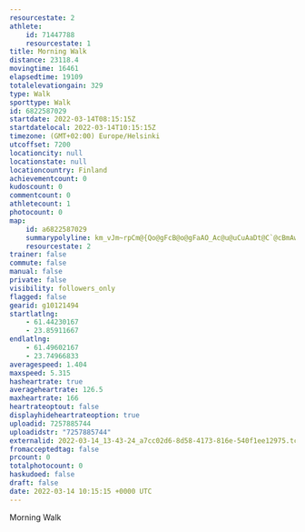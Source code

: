 ```yaml
---
resourcestate: 2
athlete:
    id: 71447788
    resourcestate: 1
title: Morning Walk
distance: 23118.4
movingtime: 16461
elapsedtime: 19109
totalelevationgain: 329
type: Walk
sporttype: Walk
id: 6822587029
startdate: 2022-03-14T08:15:15Z
startdatelocal: 2022-03-14T10:15:15Z
timezone: (GMT+02:00) Europe/Helsinki
utcoffset: 7200
locationcity: null
locationstate: null
locationcountry: Finland
achievementcount: 0
kudoscount: 0
commentcount: 0
athletecount: 1
photocount: 0
map:
    id: a6822587029
    summarypolyline: km_vJm~rpCm@{Qo@gFcB@o@gFaAO_Ac@u@uCuAaDt@C`@cBmAwGfA}Cy@}SqCwDyAfAIq@HgGpAWd@aAE_Bc@SYcBaBaBoBeOs@aD{EgBWmB?kHcFoAyR{AqCh@yB{B_HwD}@cBoBbAo@dDFwBeAPsF~F}CdIo@IIwBu@k@wD?{CtBe@|Ga@Dm@`Bm@dImAvHCdRWlBwAjCE`BaAhDYvEa@|AiArAk@nHBxC}BhDQhMs@tAxB|LFxEoCfE\zEdAnC^jFhIfKp@pDhA~@e@dIfAxEl@|H`AbDmAbH_BbBSvBgEfB\zBN|Jo@yAnGyAJlBjAp@F|GUfA`C`@r@rF[nHXhH]pCr@dC`ClBqAjHeB|AOjA`AhDZGGpAwBn@q@tHp@hAlC~GR`BQjG\`FwAdFRhGi@dCt@tFc@`BDzAl@rCBtBY|FQt@cATyAbMqAxCe@zDm@f@TzFs@~J^`Jl@tDBlEh@bA@pH~BvDJvBFjGbAlFS]FnC~ApEfBr@s@}@g@uCuAsCEeC}@yCPmE_AcGg@s@t@gBlAy@z@`IvBt@d@kEp@oD\aAf@DcAvGjAlHe@xCl@dKdA~DbA`@|@oAdASp@LjA{Ax@yEtABhAj@g@hF~@HJ_AC|@hATx@dFt@zApBXjBsApBrCvEjCHjAhD`IlC`Ad@uAElJg@bBJrH_AtCMdBmDzCw@rCkC`DM|C{@|AuApGaApKsDpAg@e@m@~Az@|E@f[g@xAaBlAy@xKyC|JqPoDwCoCyByDy@uDg@sMX{CdAuBp@qDjAiPO{@uHqGI]lA{BQe@@l@kAlB_AiDqB_CwB}AyHbSkDj@_@bFh@zF_APiBlGx@hBWbAVpCSEi@bBfAhIvCTj@_ChAi@L_A}@wDQoE{APaDuCw@eEQKShAFaCc@qAsEkA_G]_AtM`@dDgBkByEz@sB`AQbAiCm@oEl@yDy@]q@eApEh@\_BxKd@n@QmAiA?p@z@iBlDu@xEH~De@\w@vE\nBxJjQTjB[z@?lEqFxG}BjAq@vCXxBg@~F}@`AuCPoBpG^v@_Gh@IdEyBfDZlCaAxGgGxGiCxHuAIg@jEiEOq@oAaA_Gq@aAo@eKLkGqA}FQiMmAuEk@uH{IwUu@oCYoFsAoFcDiDaAaHc@WaCdSZ~VU`Js@`CsBfBc@YcAyCsDcFeHlDt@tBvAfOlAbFa@h@Q`EPpIj@tEIzD{FdBwFGw@rD
    resourcestate: 2
trainer: false
commute: false
manual: false
private: false
visibility: followers_only
flagged: false
gearid: g10121494
startlatlng:
    - 61.44230167
    - 23.85911667
endlatlng:
    - 61.49602167
    - 23.74966833
averagespeed: 1.404
maxspeed: 5.315
hasheartrate: true
averageheartrate: 126.5
maxheartrate: 166
heartrateoptout: false
displayhideheartrateoption: true
uploadid: 7257885744
uploadidstr: "7257885744"
externalid: 2022-03-14_13-43-24_a7cc02d6-8d58-4173-816e-540f1ee12975.tcx
fromacceptedtag: false
prcount: 0
totalphotocount: 0
haskudoed: false
draft: false
date: 2022-03-14 10:15:15 +0000 UTC
---
```

Morning Walk